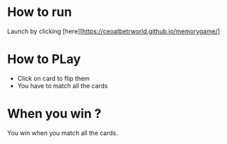 How to run
============================

Launch by clicking [here][https://ceoatbetrworld.github.io/memorygame/]

How to PLay
============================

* Click on card to flip them
* You have to match all the cards

When you win ?
============================
You win when you match all the cards.
